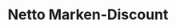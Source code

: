 ---
title: "Netto Marken-Discount"
url: /halberstadt/netto-marken-discount-strasse-des-20-juli/
shop: Supermarkt
---